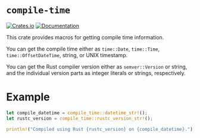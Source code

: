 # `compile-time`

[![Crates.io](https://img.shields.io/crates/v/compile-time.svg)](https://crates.io/crates/compile-time)
[![Documentation](https://docs.rs/compile-time/badge.svg)](https://docs.rs/compile-time)

This crate provides macros for getting compile time information.

You can get the compile time either as `time::Date`, `time::Time`,
`time::OffsetDateTime`, string, or UNIX timestamp.

You can get the Rust compiler version either as `semver::Version` or string,
and the individual version parts as integer literals or strings, respectively.

# Example

```rust
let compile_datetime = compile_time::datetime_str!();
let rustc_version = compile_time::rustc_version_str!();

println!("Compiled using Rust {rustc_version} on {compile_datetime}.");
```
